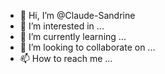 - 👋 Hi, I’m @Claude-Sandrine
- 👀 I’m interested in ...
- 🌱 I’m currently learning ...
- 💞️ I’m looking to collaborate on ...
- 📫 How to reach me ...

<!---
Claude-Sandrine/Claude-Sandrine is a ✨ special ✨ repository because its `README.md` (this file) appears on your GitHub profile.
You can click the Preview link to take a look at your changes.
--->
